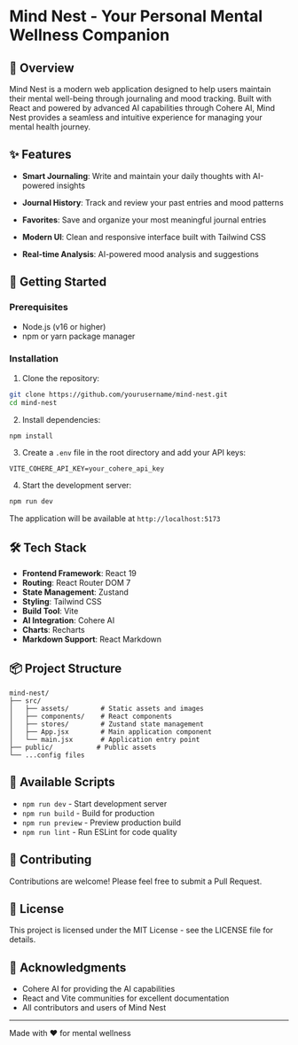 # Mind Nest - Your Personal Mental Wellness Companion

## 🌟 Overview

Mind Nest is a modern web application designed to help users maintain their mental well-being through journaling and mood tracking. Built with React and powered by advanced AI capabilities through Cohere AI, Mind Nest provides a seamless and intuitive experience for managing your mental health journey.

## ✨ Features

- **Smart Journaling**: Write and maintain your daily thoughts with AI-powered insights

- **Journal History**: Track and review your past entries and mood patterns
- **Favorites**: Save and organize your most meaningful journal entries
- **Modern UI**: Clean and responsive interface built with Tailwind CSS
- **Real-time Analysis**: AI-powered mood analysis and suggestions

## 🚀 Getting Started

### Prerequisites

- Node.js (v16 or higher)
- npm or yarn package manager

### Installation

1. Clone the repository:
```bash
git clone https://github.com/yourusername/mind-nest.git
cd mind-nest
```

2. Install dependencies:
```bash
npm install
```

3. Create a `.env` file in the root directory and add your API keys:
```env
VITE_COHERE_API_KEY=your_cohere_api_key
```

4. Start the development server:
```bash
npm run dev
```

The application will be available at `http://localhost:5173`

## 🛠️ Tech Stack

- **Frontend Framework**: React 19
- **Routing**: React Router DOM 7
- **State Management**: Zustand
- **Styling**: Tailwind CSS
- **Build Tool**: Vite
- **AI Integration**: Cohere AI
- **Charts**: Recharts
- **Markdown Support**: React Markdown

## 📦 Project Structure

```
mind-nest/
├── src/
│   ├── assets/        # Static assets and images
│   ├── components/    # React components
│   ├── stores/        # Zustand state management
│   ├── App.jsx        # Main application component
│   └── main.jsx       # Application entry point
├── public/           # Public assets
└── ...config files
```

## 🔧 Available Scripts

- `npm run dev` - Start development server
- `npm run build` - Build for production
- `npm run preview` - Preview production build
- `npm run lint` - Run ESLint for code quality

## 🤝 Contributing

Contributions are welcome! Please feel free to submit a Pull Request.

## 📝 License

This project is licensed under the MIT License - see the LICENSE file for details.

## 🙏 Acknowledgments

- Cohere AI for providing the AI capabilities
- React and Vite communities for excellent documentation
- All contributors and users of Mind Nest

---

Made with ❤️ for mental wellness
